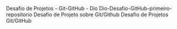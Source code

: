 Desafio de Projetos - Git-GitHub - Dio
Dio-Desafio-GitHub-primeiro-repositorio
Desafio de Projeto sobre Git/Github
Desafio de Projetos Git/GitHub
